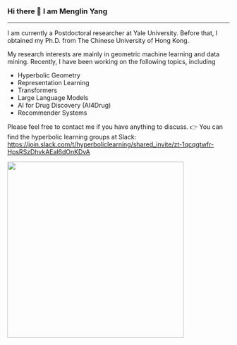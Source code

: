 ### Hi there 👋 I am Menglin Yang

---

I am currently a Postdoctoral researcher at Yale University. Before that, I obtained my Ph.D. from The Chinese University of Hong Kong.

My research interests are mainly in geometric machine learning and data mining. Recently, I have been working on the following topics, including 
- Hyperbolic Geometry
- Representation Learning
- Transformers
- Large Language Models
- AI for Drug Discovery (AI4Drug)
- Recommender Systems

Please feel free to contact me if you have anything to discuss.
👉 You can find the hyperbolic learning groups at Slack: https://join.slack.com/t/hyperboliclearning/shared_invite/zt-1qcqgtwfr-HpsRSzDhvkAEal6dOnKDvA

<img src="https://hackmd.io/_uploads/BkCgfrofp.png" width="400" />

